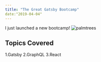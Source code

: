 ```yaml
---
title: "The Great Gatsby Bootcamp"
date:"2019-04-04"
---
```


I just launched a new bootcamp!
![palmtrees](./palms.jpg)
## Topics Covered

1.Gatsby
2.GraphQL
3.React